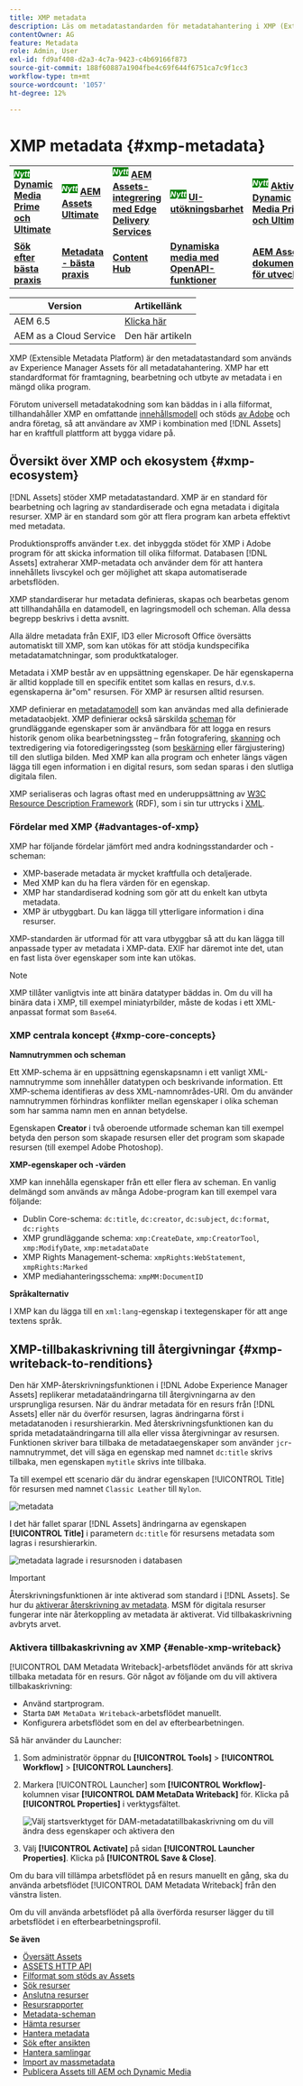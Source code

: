 ```yaml
---
title: XMP metadata
description: Läs om metadatastandarden för metadatahantering i XMP (Extensible Metadata Platform). Det används av Experience Manager som ett standardiserat format för att skapa, bearbeta och utbyta metadata.
contentOwner: AG
feature: Metadata
role: Admin, User
exl-id: fd9af408-d2a3-4c7a-9423-c4b69166f873
source-git-commit: 188f60887a1904fbe4c69f644f6751ca7c9f1cc3
workflow-type: tm+mt
source-wordcount: '1057'
ht-degree: 12%

---
```


# XMP metadata {#xmp-metadata}

<table>
    <tr>
        <td>
            <sup style= "background-color:#008000; color:#FFFFFF; font-weight:bold"><i>Nytt</i></sup> <a href="/help/assets/dynamic-media/dm-prime-ultimate.md"><b>Dynamic Media Prime och Ultimate</b></a>
        </td>
        <td>
            <sup style= "background-color:#008000; color:#FFFFFF; font-weight:bold"><i>Nytt</i></sup> <a href="/help/assets/assets-ultimate-overview.md"><b>AEM Assets Ultimate</b></a>
        </td>
        <td>
            <sup style= "background-color:#008000; color:#FFFFFF; font-weight:bold"><i>Nytt</i></sup> <a href="/help/assets/integrate-aem-assets-edge-delivery-services.md"><b>AEM Assets-integrering med Edge Delivery Services</b></a>
        </td>
        <td>
            <sup style= "background-color:#008000; color:#FFFFFF; font-weight:bold"><i>Nytt</i></sup> <a href="/help/assets/aem-assets-view-ui-extensibility.md"><b>UI-utökningsbarhet</b></a>
        </td>
          <td>
            <sup style= "background-color:#008000; color:#FFFFFF; font-weight:bold"><i>Nytt</i></sup> <a href="/help/assets/dynamic-media/enable-dynamic-media-prime-and-ultimate.md"><b>Aktivera Dynamic Media Prime och Ultimate</b></a>
        </td>
    </tr>
    <tr>
        <td>
            <a href="/help/assets/search-best-practices.md"><b>Sök efter bästa praxis</b></a>
        </td>
        <td>
            <a href="/help/assets/metadata-best-practices.md"><b>Metadata - bästa praxis</b></a>
        </td>
        <td>
            <a href="/help/assets/product-overview.md"><b>Content Hub</b></a>
        </td>
        <td>
            <a href="/help/assets/dynamic-media-open-apis-overview.md"><b>Dynamiska media med OpenAPI-funktioner</b></a>
        </td>
        <td>
            <a href="https://developer.adobe.com/experience-cloud/experience-manager-apis/"><b>AEM Assets-dokumentation för utvecklare</b></a>
        </td>
    </tr>
</table>

| Version | Artikellänk |
| -------- | ---------------------------- |
| AEM 6.5 | [Klicka här](https://experienceleague.adobe.com/docs/experience-manager-65/assets/administer/xmp-writeback.html?lang=sv-SE) |
| AEM as a Cloud Service | Den här artikeln |

XMP (Extensible Metadata Platform) är den metadatastandard som används av Experience Manager Assets för all metadatahantering. XMP har ett standardformat för framtagning, bearbetning och utbyte av metadata i en mängd olika program.

Förutom universell metadatakodning som kan bäddas in i alla filformat, tillhandahåller XMP en omfattande [innehållsmodell](#xmp-core-concepts) och stöds [av Adobe](#advantages-of-xmp) och andra företag, så att användare av XMP i kombination med [!DNL Assets] har en kraftfull plattform att bygga vidare på.

## Översikt över XMP och ekosystem {#xmp-ecosystem}

[!DNL Assets] stöder XMP metadatastandard. XMP är en standard för bearbetning och lagring av standardiserade och egna metadata i digitala resurser. XMP är en standard som gör att flera program kan arbeta effektivt med metadata.

Produktionsproffs använder t.ex. det inbyggda stödet för XMP i Adobe program för att skicka information till olika filformat. Databasen [!DNL Assets] extraherar XMP-metadata och använder dem för att hantera innehållets livscykel och ger möjlighet att skapa automatiserade arbetsflöden.

XMP standardiserar hur metadata definieras, skapas och bearbetas genom att tillhandahålla en datamodell, en lagringsmodell och scheman. Alla dessa begrepp beskrivs i detta avsnitt.

Alla äldre metadata från EXIF, ID3 eller Microsoft Office översätts automatiskt till XMP, som kan utökas för att stödja kundspecifika metadatamatchningar, som produktkataloger.

Metadata i XMP består av en uppsättning egenskaper. De här egenskaperna är alltid kopplade till en specifik entitet som kallas en resurs, d.v.s. egenskaperna är&quot;om&quot; resursen. För XMP är resursen alltid resursen.

XMP definierar en [metadatamodell](https://sv.wikipedia.org/wiki/Metadata) som kan användas med alla definierade metadataobjekt. XMP definierar också särskilda [scheman](https://en.wikipedia.org/wiki/XML_schema) för grundläggande egenskaper som är användbara för att logga en resurs historik genom olika bearbetningssteg – från fotografering, [skanning](https://sv.wikipedia.org/wiki/Bildl%C3%A4sare) och textredigering via fotoredigeringssteg (som [beskärning](https://sv.wikipedia.org/wiki/Bildbesk%C3%A4rning) eller färgjustering) till den slutliga bilden. Med XMP kan alla program och enheter längs vägen lägga till egen information i en digital resurs, som sedan sparas i den slutliga digitala filen.

XMP serialiseras och lagras oftast med en underuppsättning av [W3C](https://sv.wikipedia.org/wiki/World_Wide_Web_Consortium) [Resource Description Framework](https://sv.wikipedia.org/wiki/Resource_Description_Framework) (RDF), som i sin tur uttrycks i [XML](https://sv.wikipedia.org/wiki/XML).

### Fördelar med XMP {#advantages-of-xmp}

XMP har följande fördelar jämfört med andra kodningsstandarder och -scheman:

* XMP-baserade metadata är mycket kraftfulla och detaljerade.
* Med XMP kan du ha flera värden för en egenskap.
* XMP har standardiserad kodning som gör att du enkelt kan utbyta metadata.
* XMP är utbyggbart. Du kan lägga till ytterligare information i dina resurser.

XMP-standarden är utformad för att vara utbyggbar så att du kan lägga till anpassade typer av metadata i XMP-data. EXIF har däremot inte det, utan en fast lista över egenskaper som inte kan utökas.

>[!NOTE]
>
>XMP tillåter vanligtvis inte att binära datatyper bäddas in. Om du vill ha binära data i XMP, till exempel miniatyrbilder, måste de kodas i ett XML-anpassat format som `Base64`.

### XMP centrala koncept {#xmp-core-concepts}

**Namnutrymmen och scheman**

Ett XMP-schema är en uppsättning egenskapsnamn i ett vanligt XML-namnutrymme som innehåller
datatypen och beskrivande information. Ett XMP-schema identifieras av dess XML-namnområdes-URI. Om du använder namnutrymmen förhindras konflikter mellan egenskaper i olika scheman som har samma namn men en annan betydelse.

Egenskapen **Creator** i två oberoende utformade scheman kan till exempel betyda den person som skapade resursen eller det program som skapade resursen (till exempel Adobe Photoshop).

**XMP-egenskaper och -värden**

XMP kan innehålla egenskaper från ett eller flera av scheman. En vanlig delmängd som används av många Adobe-program kan till exempel vara följande:

* Dublin Core-schema: `dc:title`, `dc:creator`, `dc:subject`, `dc:format`, `dc:rights`
* XMP grundläggande schema: `xmp:CreateDate`, `xmp:CreatorTool`, `xmp:ModifyDate`, `xmp:metadataDate`
* XMP Rights Management-schema: `xmpRights:WebStatement`, `xmpRights:Marked`
* XMP mediahanteringsschema: `xmpMM:DocumentID`

**Språkalternativ**

I XMP kan du lägga till en `xml:lang`-egenskap i textegenskaper för att ange textens språk.

## XMP-tillbakaskrivning till återgivningar {#xmp-writeback-to-renditions}

Den här XMP-återskrivningsfunktionen i [!DNL Adobe Experience Manager Assets] replikerar metadataändringarna till återgivningarna av den ursprungliga resursen.
När du ändrar metadata för en resurs från [!DNL Assets] eller när du överför resursen, lagras ändringarna först i metadatanoden i resurshierarkin. Med återskrivningsfunktionen kan du sprida metadataändringarna till alla eller vissa återgivningar av resursen. Funktionen skriver bara tillbaka de metadataegenskaper som använder `jcr`-namnutrymmet, det vill säga en egenskap med namnet `dc:title` skrivs tillbaka, men egenskapen `mytitle` skrivs inte tillbaka.

Ta till exempel ett scenario där du ändrar egenskapen [!UICONTROL Title] för resursen med namnet `Classic Leather` till `Nylon`.

![metadata](assets/metadata.png)

I det här fallet sparar [!DNL Assets] ändringarna av egenskapen **[!UICONTROL Title]** i parametern `dc:title` för resursens metadata som lagras i resurshierarkin.

![metadata lagrade i resursnoden i databasen](assets/metadata_stored.png)

>[!IMPORTANT]
>
>Återskrivningsfunktionen är inte aktiverad som standard i [!DNL Assets]. Se hur du [aktiverar återskrivning av metadata](#enable-xmp-writeback). MSM för digitala resurser fungerar inte när återkoppling av metadata är aktiverat. Vid tillbakaskrivning avbryts arvet.

### Aktivera tillbakaskrivning av XMP {#enable-xmp-writeback}

[!UICONTROL DAM Metadata Writeback]-arbetsflödet används för att skriva tillbaka metadata för en resurs. Gör något av följande om du vill aktivera tillbakaskrivning:

* Använd startprogram.
* Starta `DAM MetaData Writeback`-arbetsflödet manuellt.
* Konfigurera arbetsflödet som en del av efterbearbetningen.

Så här använder du Launcher:

1. Som administratör öppnar du **[!UICONTROL Tools]** > **[!UICONTROL Workflow]** > **[!UICONTROL Launchers]**.
1. Markera [!UICONTROL Launcher] som **[!UICONTROL Workflow]**-kolumnen visar **[!UICONTROL DAM MetaData Writeback]** för. Klicka på **[!UICONTROL Properties]** i verktygsfältet.

   ![Välj startsverktyget för DAM-metadatatillbakaskrivning om du vill ändra dess egenskaper och aktivera den](assets/launcher-properties-metadata-writeback1.png)

1. Välj **[!UICONTROL Activate]** på sidan **[!UICONTROL Launcher Properties]**. Klicka på **[!UICONTROL Save & Close]**.

Om du bara vill tillämpa arbetsflödet på en resurs manuellt en gång, ska du använda arbetsflödet [!UICONTROL DAM Metadata Writeback] från den vänstra listen.

Om du vill använda arbetsflödet på alla överförda resurser lägger du till arbetsflödet i en efterbearbetningsprofil.

<!-- Commenting for now. Need to document how to enable metadata writeback. See CQDOC-17254.

### Enable XMP writeback {#enable-xmp-writeback}

To enable the metadata changes to be propagated to the renditions of the asset when uploading it, modify the **[!UICONTROL Adobe CQ DAM Rendition Maker]** configuration in Configuration Manager.

1. To open Configuration Manager, access `https://[aem_server]:[port]/system/console/configMgr`.
1. Open the **[!UICONTROL Adobe CQ DAM Rendition Maker]** configuration.
1. Select the **[!UICONTROL Propagate XMP]** option, and then save the changes.

### Enable XMP write-back for specific renditions {#enable-xmp-writeback-for-specific-renditions}

To let the XMP write-back feature propagate metadata changes to select renditions, specify these renditions to the [!UICONTROL XMP Writeback Process] workflow step of DAM Metadata WriteBack workflow. By default, this step is configured with the original rendition.

For the XMP write-back feature to propagate metadata to the rendition thumbnails 140.100.png and 319.319.png, perform these steps.

1. Select the Experience Manager logo, and then navigate to **[!UICONTROL Tools]** &gt; **[!UICONTROL Workflow]** &gt; **[!UICONTROL Models]**.
1. From the Models page, open the **[!UICONTROL DAM Metadata Writeback]** workflow model.
1. In the **[!UICONTROL DAM Metadata Writeback]** properties page, open the **[!UICONTROL XMP Writeback Process]** step.
1. In the **[!UICONTROL Step Properties]** dialog box, select the **[!UICONTROL Process]** tab.
1. In the **[!UICONTROL Arguments]** box, add `rendition:cq5dam.thumbnail.140.100.png,rendition:cq5dam.thumbnail.319.319.png`, and then select **[!UICONTROL OK]**.

   ![step_properties](assets/step_properties.png)

1. Save the changes.
1. To regenerate the Pyramid TIFF (PTIFF) renditions for Dynamic Media images with the new attributes, add the **[!UICONTROL Dynamic Media Process Image Assets]** step to the DAM Metadata write-back workflow. PTIFF renditions are only created and stored locally in a Dynamic Media Hybrid implementation.

1. Save the workflow.

The metadata changes are propagated to the renditions renditions thumbnail.140.100.png and thumbnail.319.319.png of the asset, and not the others.
-->

**Se även**

* [Översätt Assets](translate-assets.md)
* [ASSETS HTTP API](mac-api-assets.md)
* [Filformat som stöds av Assets](file-format-support.md)
* [Sök resurser](search-assets.md)
* [Anslutna resurser](use-assets-across-connected-assets-instances.md)
* [Resursrapporter](asset-reports.md)
* [Metadata-scheman](metadata-schemas.md)
* [Hämta resurser](download-assets-from-aem.md)
* [Hantera metadata](manage-metadata.md)
* [Sök efter ansikten](search-facets.md)
* [Hantera samlingar](manage-collections.md)
* [Import av massmetadata](metadata-import-export.md)
* [Publicera Assets till AEM och Dynamic Media](/help/assets/publish-assets-to-aem-and-dm.md)

